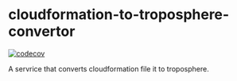# cloudformation-to-troposphere-convertor

[![codecov](https://codecov.io/gh/pyghassen/cloudformation-to-troposphere-convertor/branch/master/graph/badge.svg)](https://codecov.io/gh/pyghassen/cloudformation-to-troposphere-convertor)

A servrice that converts cloudformation file it to troposphere.
